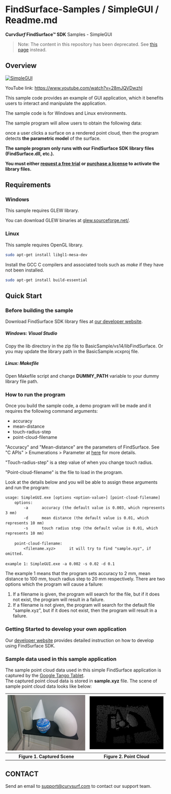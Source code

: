 # FindSurface-Samples / SimpleGUI / Readme.md
**Curv*Surf* FindSurface™ SDK** Samples - SimpleGUI

> Note: The content in this repository has been deprecated. See [this page](https://github.com/CurvSurf/FindSurface) instead.


Overview
--------

[![SimpleGUI](http://img.youtube.com/vi/28mJQVDwzhI/0.jpg)](https://www.youtube.com/watch?v=28mJQVDwzhI) 


YouTube link: https://www.youtube.com/watch?v=28mJQVDwzhI

This sample code provides an example of GUI application, which it benefits users to interact and manipulate the application.  

The sample code is for Windows and Linux environments.  

The sample program will allow users to obtain the following data:  

once a user clicks a surface on a rendered point cloud, then the program detects **the parametric model** of the surface.

**The sample program only runs with our FindSurface SDK library files (FindSurface.dll, etc.).**

**You must either [request a free trial](http://developers.curvsurf.com/licenses.jsp) or [purchase a license](https://developers.curvsurf.com/licenses.jsp) to activate the library files.**



Requirements
------------

### Windows

This sample requires GLEW library.

You can download GLEW binaries at [glew.sourceforge.net/](http://glew.sourceforge.net/).

### Linux

This sample requires OpenGL library.

```bash
sudo apt-get install libgl1-mesa-dev
```

Install the GCC C compilers and associated tools such as _make_ if they have not been installed.

```bash
sudo apt-get install build-essential
```



Quick Start
------------

### Before building the sample

Download FindSurface SDK library files at [our developer website](https://developers.curvsurf.com/downloads.jsp).


##### Windows: Visual Studio

Copy the lib directory in the zip file to BasicSample/vs14/libFindSurface. Or you may update the library path in the BasicSample.vcxproj file. 

##### Linux: Makefile

Open Makefile script and change **DUMMY_PATH** variable to your dummy library file path.



### How to run the program

Once you build the sample code, a demo program will be made and it requires the following command arguments:

  - accuracy
  - mean-distance
  - touch-radius-step
  - point-cloud-filename

"Accuracy" and "Mean-distance" are the parameters of FindSurface. See "C APIs" > Enumerations > Parameter at [here](https://developers.curvsurf.com/documentation.jsp) for more details.

"Touch-radius-step" is a step value of when you change touch radius. 

"Point-cloud-filename" is the file to load in the program.

Look at the details below and you will be able to assign these arguments and run the program:

	usage: SimpleGUI.exe [options <option-value>] [point-cloud-filename]
		options:
			-a 		accuracy (the default value is 0.003, which represents 3 mm)
			-d 		mean distance (the default value is 0.01, which represents 10 mm)
			-s 		touch radius step (the default value is 0.01, which represents 10 mm)
	
		point-cloud-filename:
			<filename.xyz> 		it will try to find "sample.xyz", if omitted.
	
	example 1: SimpleGUI.exe -a 0.002 -s 0.02 -d 0.1 

The example 1 means that the program sets accuracy to 2 mm, mean distance to 100 mm, touch radius step to 20 mm respectively. There are two options which the program will cause a failure:

1. If a filename is given, the program will search for the file, but if it does not exist, the program will result in a failure.
2. If a filename is not given, the program will search for the default file "sample.xyz", but if it does not exist, then the program will result in a failure.



### Getting Started to develop your own application

Our [developer website](https://developers.curvsurf.com/documentation.jsp) provides detailed instruction on how to develop using FindSurface SDK.



### Sample data used in this sample application

The sample point cloud data used in this simple FindSurface application is captured by the [Google Tango Tablet](https://developers.google.com/tango/hardware/tablet).  
The captured point cloud data is stored in **sample.xyz** file.
The scene of sample point cloud data looks like below:

| <img src="Readme.images/sample.jpg" width="480" /> | <img src="Readme.images/sample_pc.jpg" width="480" /> |
| :--------------------------------------: | :--------------------------------------: |
|       **Figure 1. Captured Scene**       |        **Figure 2. Point Cloud**         |


CONTACT
-------

Send an email to support@curvsurf.com to contact our support team.
